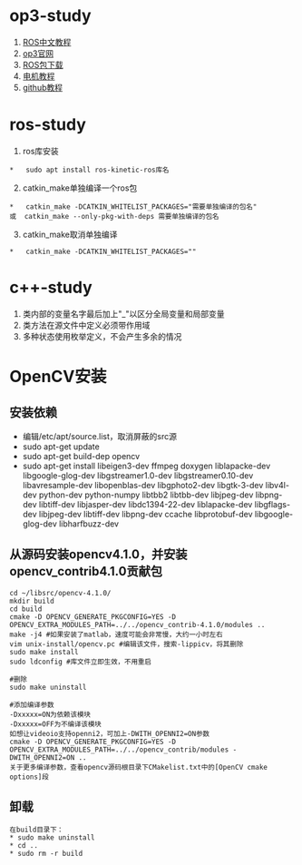 # op3-study
1. [ROS中文教程](http://wiki.ros.org/cn/ROS/Tutorials)
2. [op3官网](http://emanual.robotis.com/docs/en/platform/op3/introduction/)
3. [ROS包下载](http://emanual.robotis.com/docs/en/platform/op3/recovery/#installing-robotis-ros-packages)
4. [电机教程](http://emanual.robotis.com/docs/en/dxl/mx/mx-28/)
5. [github教程](https://www.runoob.com/w3cnote/git-guide.html)

# ros-study
1. ros库安装
```
*   sudo apt install ros-kinetic-ros库名
```
2. catkin_make单独编译一个ros包
```
*   catkin_make -DCATKIN_WHITELIST_PACKAGES="需要单独编译的包名"
或  catkin_make --only-pkg-with-deps 需要单独编译的包名
````
3. catkin_make取消单独编译
```
*   catkin_make -DCATKIN_WHITELIST_PACKAGES=""
```

# c++-study
1. 类内部的变量名字最后加上"_"以区分全局变量和局部变量
2. 类方法在源文件中定义必须带作用域
3. 多种状态使用枚举定义，不会产生多余的情况

# OpenCV安装
## 安装依赖
* 编辑/etc/apt/source.list，取消屏蔽的src源
* sudo apt-get update
* sudo apt-get build-dep opencv
* sudo apt-get install libeigen3-dev ffmpeg doxygen liblapacke-dev libgoogle-glog-dev libgstreamer1.0-dev libgstreamer0.10-dev libavresample-dev libopenblas-dev libgphoto2-dev libgtk-3-dev libv4l-dev python-dev python-numpy libtbb2 libtbb-dev libjpeg-dev libpng-dev libtiff-dev libjasper-dev libdc1394-22-dev liblapacke-dev libgflags-dev libjpeg-dev libtiff-dev libpng-dev ccache libprotobuf-dev libgoogle-glog-dev libharfbuzz-dev

## 从源码安装opencv4.1.0，并安装opencv_contrib4.1.0贡献包
```
cd ~/libsrc/opencv-4.1.0/
mkdir build
cd build
cmake -D OPENCV_GENERATE_PKGCONFIG=YES -D OPENCV_EXTRA_MODULES_PATH=../../opencv_contrib-4.1.0/modules ..
make -j4 #如果安装了matlab，速度可能会非常慢，大约一小时左右
vim unix-install/opencv.pc #编辑该文件，搜索-lippicv，将其删除
sudo make install
sudo ldconfig #库文件立即生效，不用重启
 
#删除
sudo make uninstall
 
#添加编译参数
-Dxxxxx=ON为依赖该模块
-Dxxxxx=OFF为不编译该模块
如想让videoio支持openni2，可加上-DWITH_OPENNI2=ON参数
cmake -D OPENCV_GENERATE_PKGCONFIG=YES -D OPENCV_EXTRA_MODULES_PATH=../../opencv_contrib/modules -DWITH_OPENNI2=ON ..
关于更多编译参数，查看opencv源码根目录下CMakelist.txt中的[OpenCV cmake options]段
```

## 卸载
```
在build目录下：
* sudo make uninstall
* cd ..
* sudo rm -r build